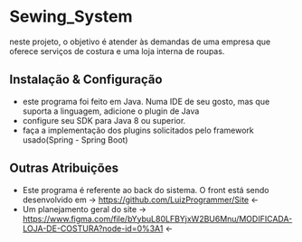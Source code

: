 # Sewing_System

neste projeto, o objetivo é atender às demandas de uma empresa que oferece serviços de costura e uma loja interna de roupas. 

## Instalação & Configuração

 - este programa foi feito em Java. Numa IDE de seu gosto, mas que suporta a linguagem, adicione o plugin de Java
 - configure seu SDK para Java 8 ou superior.
 - faça a implementação dos plugins solicitados pelo framework usado(Spring - Spring Boot)

## Outras Atribuições

 - Este programa é referente ao back do sistema. O front está sendo desenvolvido em -> https://github.com/LuizProgrammer/Site <-
 - Um planejamento geral do site -> https://www.figma.com/file/bYybuL80LFBYjxW2BU6Mnu/MODIFICADA-LOJA-DE-COSTURA?node-id=0%3A1 <- 
